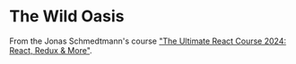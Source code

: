 # The Wild Oasis
From the Jonas Schmedtmann's course ["The Ultimate React Course 2024: React, Redux & More"](https://www.udemy.com/course/the-ultimate-react-course/).
